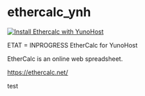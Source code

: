ethercalc_ynh
===============
[![Install Ethercalc with YunoHost](https://install-app.yunohost.org/install-with-yunohost.png)](https://install-app.yunohost.org/?app=ethercalc)

ETAT = INPROGRESS
EtherCalc for YunoHost

EtherCalc is an online web spreadsheet.

https://ethercalc.net/

test
